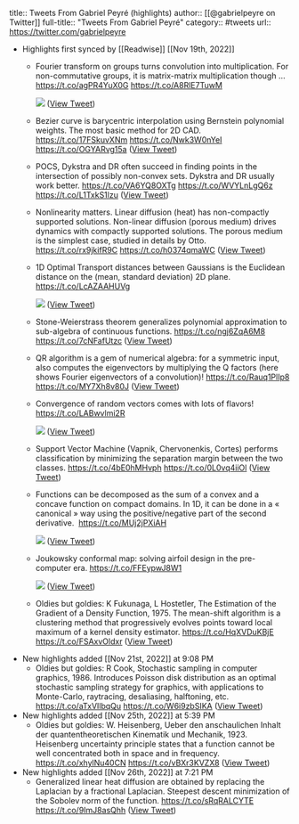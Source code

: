 title:: Tweets From Gabriel Peyré (highlights)
author:: [[@gabrielpeyre on Twitter]]
full-title:: "Tweets From Gabriel Peyré"
category:: #tweets
url:: https://twitter.com/gabrielpeyre

- Highlights first synced by [[Readwise]] [[Nov 19th, 2022]]
	- Fourier transform on groups turns convolution into multiplication. For non-commutative groups, it is matrix-matrix multiplication though … https://t.co/agPR4YuX0G  https://t.co/A8RlE7TuwM 
	  
	  ![](https://pbs.twimg.com/media/E0fAqkKWQAYA5zF.jpg) ([View Tweet](https://twitter.com/gabrielpeyre/status/1389444679939227648))
	- Bezier curve is barycentric interpolation using Bernstein polynomial weights. The most basic method for 2D CAD. https://t.co/17FSkuvXNm https://t.co/Nwk3W0nYeI https://t.co/OGYARvg15a ([View Tweet](https://twitter.com/gabrielpeyre/status/1523528188617318400))
	- POCS, Dykstra and DR often succeed in finding points in the intersection of possibly non-convex sets. Dykstra and DR usually work better.  https://t.co/VA6YQ8OXTg https://t.co/WVYLnLgQ6z https://t.co/L1TxkS1lzu ([View Tweet](https://twitter.com/gabrielpeyre/status/1528601617901178883))
	- Nonlinearity matters. Linear diffusion (heat) has non-compactly supported solutions. Non-linear diffusion (porous medium) drives dynamics with compactly supported solutions. The porous medium is the simplest case, studied in details by Otto. https://t.co/rx9jkifR9C https://t.co/h0374qmaWC ([View Tweet](https://twitter.com/gabrielpeyre/status/1549982501363408896))
	- 1D Optimal Transport distances between Gaussians is the Euclidean distance on the (mean, standard deviation) 2D plane. https://t.co/LcAZAAHUVg 
	  
	  ![](https://pbs.twimg.com/media/FY1eLzFWAAA6Pvf.jpg) ([View Tweet](https://twitter.com/gabrielpeyre/status/1553243991931502593))
	- Stone-Weierstrass theorem generalizes polynomial approximation to sub-algebra of continuous functions. https://t.co/ngj6ZqA6M8 https://t.co/7cNFafUtzc ([View Tweet](https://twitter.com/gabrielpeyre/status/1559766973713485824))
	- QR algorithm is a gem of numerical algebra: for a symmetric input, also computes the eigenvectors by multiplying the Q factors (here shows Fourier eigenvectors of a convolution)! https://t.co/Rauq1PlIp8 https://t.co/MY7Xh8v80J ([View Tweet](https://twitter.com/gabrielpeyre/status/1560491749507846145))
	- Convergence of random vectors comes with lots of flavors! 
	  https://t.co/LABwvlmi2R 
	  
	  ![](https://pbs.twimg.com/media/FaMWM6qWAAI8MlQ.jpg) ([View Tweet](https://twitter.com/gabrielpeyre/status/1562561889909067776))
	- Support Vector Machine (Vapnik, Chervonenkis, Cortes) performs classification by minimizing the separation margin between the two classes.  https://t.co/4bE0hMHvph https://t.co/0L0vq4iiOl ([View Tweet](https://twitter.com/gabrielpeyre/status/1565202791638847489))
	- Functions can be decomposed as the sum of a convex and a concave function on compact domains. In 1D, it can be done in a « canonical » way using the positive/negative part of the second derivative.  https://t.co/MUj2jPXiAH 
	  
	  ![](https://pbs.twimg.com/media/FcEpzQPXwAAGfjY.jpg) ([View Tweet](https://twitter.com/gabrielpeyre/status/1569551450409095168))
	- Joukowsky conformal map: solving airfoil design in the pre-computer era. https://t.co/FFEypwJ8W1 
	  
	  ![](https://pbs.twimg.com/media/FdxOG2cXgAAup-R.jpg) ([View Tweet](https://twitter.com/gabrielpeyre/status/1577161592671637506))
	- Oldies but goldies: K Fukunaga, L Hostetler, The Estimation of the Gradient of a Density Function, 1975. The mean-shift algorithm is a clustering method that progressively evolves points toward local maximum of a kernel density estimator. https://t.co/HqXVDuKBjE https://t.co/FSAxvOldxr ([View Tweet](https://twitter.com/gabrielpeyre/status/1592034593120698368))
- New highlights added [[Nov 21st, 2022]] at 9:08 PM
	- Oldies but goldies: R Cook, Stochastic sampling in computer graphics, 1986. Introduces Poisson disk distribution as an optimal stochastic sampling strategy for graphics, with applications to Monte-Carlo, raytracing, desaliasing, halftoning, etc. https://t.co/aTxVIlbqQu https://t.co/W6i9zbSIKA ([View Tweet](https://twitter.com/gabrielpeyre/status/1594571313665830913))
- New highlights added [[Nov 25th, 2022]] at 5:39 PM
	- Oldies but goldies: W. Heisenberg, Ueber den anschaulichen Inhalt der quantentheoretischen Kinematik und Mechanik, 1923. Heisenberg uncertainty principle states that a function cannot be well concentrated both in space and in frequency.  https://t.co/xhylNu40CN https://t.co/vBXr3KVZX8 ([View Tweet](https://twitter.com/gabrielpeyre/status/1596020866105475072))
- New highlights added [[Nov 26th, 2022]] at 7:21 PM
	- Generalized linear heat diffusion are obtained by replacing the Laplacian by a fractional Laplacian. Steepest descent minimization of the Sobolev norm of the function. https://t.co/sRqRALCYTE https://t.co/9ImJ8asQhh ([View Tweet](https://twitter.com/gabrielpeyre/status/1596383252897570819))